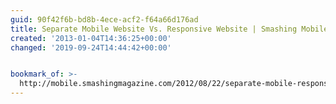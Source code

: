 ```yaml
---
guid: 90f42f6b-bd8b-4ece-acf2-f64a66d176ad
title: Separate Mobile Website Vs. Responsive Website | Smashing Mobile
created: '2013-01-04T14:36:25+00:00'
changed: '2019-09-24T14:44:42+00:00'


bookmark_of: >-
  http://mobile.smashingmagazine.com/2012/08/22/separate-mobile-responsive-website-presidential-smackdown/
---
```




